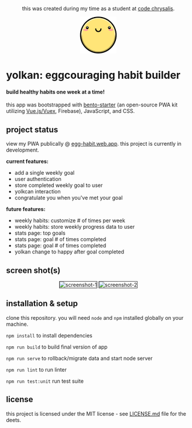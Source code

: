 <p align="center">this was created during my time as a student at <a href="https://codechrysalis.io">code chrysalis</a>.

</p>
<p align="center"><img src="./src/assets/img/happy-yolk.png" width="100px" /></p>

# yolkan: eggcouraging habit builder

#### build healthy habits one week at a time!

this app was bootstrapped with [bento-starter](https://bento-starter.netlify.com/overview/) (an open-source PWA kit utilizing [Vue.js/Vuex](https://vuex.vuejs.org/), Firebase), JavaScript, and CSS.

## project status

view my PWA publically @ [egg-habit.web.app](https://egg-habit.web.app/home/). this project is currently in development.

**current features:**

- add a single weekly goal
- user authentication
- store completed weekly goal to user
- yolkcan interaction
- congratulate you when you've met your goal

**future features:**

- weekly habits: customize # of times per week
- weekly habits: store weekly progress data to user
- stats page: top goals
- stats page: goal # of times completed
- stats page: goal # of times completed
- yolkan change to happy after goal completed

## screen shot(s)

<div align="center"><img src="https://i.ibb.co/t2XXybk/screenshot-1.png" border="1px" alt="screenshot-1" width="40%">
<img src="https://i.ibb.co/WV4QC7F/screenshot-2.png" border="1px" alt="screenshot-2" width="40%"></div>

## installation & setup

clone this repository. you will need `node` and `npm` installed globally on your machine.

`npm install` to install dependencies

`npm run build` to build final version of app

`npm run serve` to rollback/migrate data and start node server

`npm run lint` to run linter

`npm run test:unit` run test suite

## license

this project is licensed under the MIT license - see [LICENSE.md](https://gist.github.com/PurpleBooth/LICENSE.md) file for the deets.
